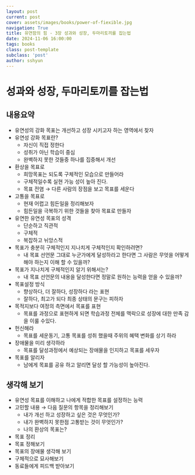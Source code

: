 ```yaml
---
layout: post
current: post
cover: assets/images/books/power-of-fiexible.jpg
navigation: True
title: 유연함의 힘 - 3장 성과와 성장, 두마리토끼를 잡는법
date: 2024-11-06 16:00:00
tags: books
class: post-template
subclass: 'post'
author: sshyun
---
```


# 성과와 성장, 두마리토끼를 잡는법	

## 내용요약
- 유연성의 강화 목표는 개선하고 성장 시키고자 하는 영역에서 찾자
- 유연성 강화 목표란?
    - 자신이 직접 정한다
    - 성취가 아닌 학습이 중심
    - 완벽하지 못한 것들중 하나를 집중해서 개선
- 환상을 목표로
    - 희망목표는 되도록 구체적인 모습으로 만들어라
    - 구체적일수록 실현 가능 성이 높아 진다.
    - 목표 전염 → 다른 사람의 장점을 보고 목표를 세운다
- 고통을 목표로
    - 현재 어렵고 힘든일을 정리해보자
    - 힘든일을 극복하기 위한 것들을 찾아 목표로 만들자
- 유연한 유연성 목표의 성격
    - 단순하고 직관적
    - 구체적
    - 복잡하고 뉘앙스적
- 목표가 충분히 구체적인지 지나치게 구체적인지 확인하려면?
    - 내 목표 선언문 그대로 누군가에게 달성하라고 한다면 그 사람은 무엇을 어떻게 해야 하는지 이해 할 수 있을까?
- 목표가 지나치게 구체적인지 알기 위해서는?
    - 내 목표 선언문의 내용을 달성한다면 정말로 원하는 능력을 얻을 수 있을까?
- 목표설정 방식
    - 향상하다, 더 잘하다, 성장하다 라는 표현
    - 잘하다, 최고가 되다  최종 상태의 문구는 피하자
- 목적지보다 여정의 측면에서 목표를 표현
    - 목표를 과정으로 표현하게 되면 학습과정 전체를 맥락으로 성장에 대한 만족 감을 이룰 수있다.
- 헌신해라
    - 목표를 세운동기, 고통 목표를 성취 했을때 주위의 혜택 변화를 상기 하라
- 장애물을 미리 생각하라
    - 목표를 달성과정에서 예상되는 장애물을 인지하고 목표를 세우자
- 목표를 알리자
    - 남에게 목표를 공유 하고 알리면 달성 할 가능성이 높아진다.


## 생각해 보기
- 유연성 목표를 이해하고 나에게 적합한 목표를 설정하는 능력
- 고민할 내용 → 다음 질문의 항목을 정리해보기
    - 내가 개선 하고 성장하고 싶은 것은 무엇인가?
    - 내가 완벽하지 못한점 고통받는 것이 무엇인가?
    - 나의 환상의 목표는?
- 목표 정리
- 목표 정해보기
- 목표의 장애물 생각해 보기
- 구체적으로 묘사해보기
- 동료들에게 피드백 받아보기